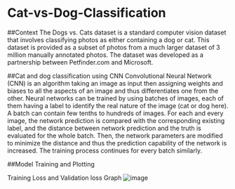 # Cat-vs-Dog-Classification

##Context
The Dogs vs. Cats dataset is a standard computer vision dataset that involves classifying photos as either containing a dog or cat.
This dataset is provided as a subset of photos from a much larger dataset of 3 million manually annotated photos.
The dataset was developed as a partnership between Petfinder.com and Microsoft.

##Cat and dog classification using CNN
Convolutional Neural Network (CNN) is an algorithm taking an image as input then assigning weights and biases to all the aspects of an image and thus differentiates one from the other. Neural networks can be trained by using batches of images, each of them having a label to identify the real nature of the image (cat or dog here). A batch can contain few tenths to hundreds of images. For each and every image, the network prediction is compared with the corresponding existing label, and the distance between network prediction and the truth is evaluated for the whole batch. Then, the network parameters are modified to minimize the distance and thus the prediction capability of the network is increased. The training process continues for every batch similarly.

##Model Training and Plotting

Training Loss and Validation loss Graph
![image](https://user-images.githubusercontent.com/92180055/191440563-d3f1f7c4-8f96-4f10-bff7-770c04b19abf.png)

